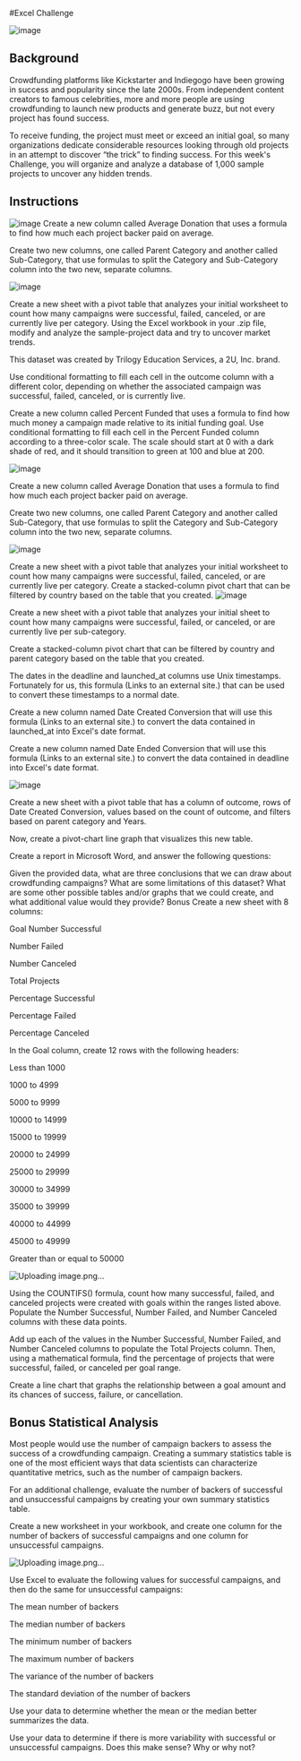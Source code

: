 #Excel Challenge


![image](https://user-images.githubusercontent.com/106934375/187578901-0ba11ee4-7fe2-4460-b29b-9310e8619c2d.png)

## Background

Crowdfunding platforms like Kickstarter and Indiegogo have been growing in success and popularity since the late 2000s. From independent content creators to famous celebrities, more and more people are using crowdfunding to launch new products and generate buzz, but not every project has found success.

To receive funding, the project must meet or exceed an initial goal, so many organizations dedicate considerable resources looking through old projects in an attempt to discover “the trick” to finding success. For this week's Challenge, you will organize and analyze a database of 1,000 sample projects to uncover any hidden trends.

## Instructions


![image](https://user-images.githubusercontent.com/106934375/187579212-0d9999b2-d16e-49c0-849c-7d033f3b4791.png)
Create a new column called Average Donation that uses a formula to find how much each project backer paid on average.

Create two new columns, one called Parent Category and another called Sub-Category, that use formulas to split the Category and Sub-Category column into the two new, separate columns.

![image](https://user-images.githubusercontent.com/106934375/187579289-c4cc0ed6-5238-4410-93af-8aa3a8dd156d.png)

Create a new sheet with a pivot table that analyzes your initial worksheet to count how many campaigns were successful, failed, canceled, or are currently live per category.
Using the Excel workbook in your .zip file, modify and analyze the sample-project data and try to uncover market trends.

This dataset was created by Trilogy Education Services, a 2U, Inc. brand.

Use conditional formatting to fill each cell in the outcome column with a different color, depending on whether the associated campaign was successful, failed, canceled, or is currently live.

Create a new column called Percent Funded that uses a formula to find how much money a campaign made relative to its initial funding goal.
Use conditional formatting to fill each cell in the Percent Funded column according to a three-color scale. The scale should start at 0 with a dark shade of red, and it should transition to green at 100 and blue at 200.


![image](https://user-images.githubusercontent.com/106934375/187579438-be5c0690-9a7e-4f51-8c52-346b4ac65a15.png)


Create a new column called Average Donation that uses a formula to find how much each project backer paid on average.

Create two new columns, one called Parent Category and another called Sub-Category, that use formulas to split the Category and Sub-Category column into the two new, separate columns.

![image](https://user-images.githubusercontent.com/106934375/187579548-372b9b18-fa51-4a24-8cc1-669856569e8f.png)

Create a new sheet with a pivot table that analyzes your initial worksheet to count how many campaigns were successful, failed, canceled, or are currently live per category.
Create a stacked-column pivot chart that can be filtered by country based on the table that you created.
![image](https://user-images.githubusercontent.com/106934375/187579657-c31f0b7c-af88-4ff6-87a0-303889f1de72.png)

Create a new sheet with a pivot table that analyzes your initial sheet to count how many campaigns were successful, failed, or canceled, or are currently live per sub-category.

Create a stacked-column pivot chart that can be filtered by country and parent category based on the table that you created.

The dates in the deadline and launched_at columns use Unix timestamps. Fortunately for us, this formula (Links to an external site.) that can be used to convert these timestamps to a normal date.

Create a new column named Date Created Conversion that will use this formula (Links to an external site.) to convert the data contained in launched_at into Excel's date format.

Create a new column named Date Ended Conversion that will use this formula (Links to an external site.) to convert the data contained in deadline into Excel's date format.


![image](https://user-images.githubusercontent.com/106934375/187579778-cfbddc69-a591-4e73-a404-03591fcf72cf.png)

Create a new sheet with a pivot table that has a column of outcome, rows of Date Created Conversion, values based on the count of outcome, and filters based on parent category and Years.

Now, create a pivot-chart line graph that visualizes this new table.

Create a report in Microsoft Word, and answer the following questions:

Given the provided data, what are three conclusions that we can draw about crowdfunding campaigns?
What are some limitations of this dataset?
What are some other possible tables and/or graphs that we could create, and what additional value would they provide?
Bonus
Create a new sheet with 8 columns:

Goal
Number Successful

Number Failed

Number Canceled

Total Projects

Percentage Successful

Percentage Failed

Percentage Canceled

In the Goal column, create 12 rows with the following headers:

Less than 1000

1000 to 4999

5000 to 9999

10000 to 14999

15000 to 19999

20000 to 24999

25000 to 29999

30000 to 34999

35000 to 39999

40000 to 44999

45000 to 49999

Greater than or equal to 50000


![Uploading image.png…]()


Using the COUNTIFS() formula, count how many successful, failed, and canceled projects were created with goals within the ranges listed above. Populate the Number Successful, Number Failed, and Number Canceled columns with these data points.

Add up each of the values in the Number Successful, Number Failed, and Number Canceled columns to populate the Total Projects column. Then, using a mathematical formula, find the percentage of projects that were successful, failed, or canceled per goal range.

Create a line chart that graphs the relationship between a goal amount and its chances of success, failure, or cancellation.

## Bonus Statistical Analysis

Most people would use the number of campaign backers to assess the success of a crowdfunding campaign. Creating a summary statistics table is one of the most efficient ways that data scientists can characterize quantitative metrics, such as the number of campaign backers.

For an additional challenge, evaluate the number of backers of successful and unsuccessful campaigns by creating your own summary statistics table.

Create a new worksheet in your workbook, and create one column for the number of backers of successful campaigns and one column for unsuccessful campaigns.

![Uploading image.png…]()

Use Excel to evaluate the following values for successful campaigns, and then do the same for unsuccessful campaigns:

The mean number of backers

The median number of backers

The minimum number of backers

The maximum number of backers

The variance of the number of backers

The standard deviation of the number of backers

Use your data to determine whether the mean or the median better summarizes the data.

Use your data to determine if there is more variability with successful or unsuccessful campaigns. Does this make sense? Why or why not?

